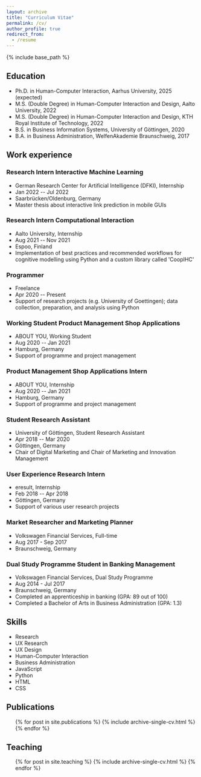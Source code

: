 ```yaml
---
layout: archive
title: "Curriculum Vitae"
permalink: /cv/
author_profile: true
redirect_from:
  - /resume
---
```


{% include base_path %}

## Education

- Ph.D. in Human-Computer Interaction, Aarhus University, 2025 (expected)
- M.S. (Double Degree) in Human-Computer Interaction and Design, Aalto University, 2022
- M.S. (Double Degree) in Human-Computer Interaction and Design, KTH Royal Institute of Technology, 2022
- B.S. in Business Information Systems, University of Göttingen, 2020
- B.A. in Business Administration, WelfenAkademie Braunschweig, 2017

## Work experience

### Research Intern Interactive Machine Learning

- German Research Center for Artificial Intelligence (DFKI), Internship
- Jan 2022 -- Jul 2022
- Saarbrücken/Oldenburg, Germany
- Master thesis about interactive link prediction in mobile GUIs

### Research Intern Computational Interaction

- Aalto University, Internship
- Aug 2021 -- Nov 2021
- Espoo, Finland
- Implementation of best practices and recommended workflows for cognitive modelling using Python and a custom library called 'CoopIHC'

### Programmer

- Freelance
- Apr 2020 -- Present
- Support of research projects (e.g. University of Goettingen); data collection, preparation, and analysis using Python

### Working Student Product Management Shop Applications

- ABOUT YOU, Working Student
- Aug 2020 -- Jan 2021
- Hamburg, Germany
- Support of programme and project management

### Product Management Shop Applications Intern

- ABOUT YOU, Internship
- Aug 2020 -- Jan 2021
- Hamburg, Germany
- Support of programme and project management

### Student Research Assistant

- University of Göttingen, Student Research Assistant
- Apr 2018 -- Mar 2020
- Göttingen, Germany
- Chair of Digital Marketing and Chair of Marketing and Innovation Management

### User Experience Research Intern

- eresult, Internship
- Feb 2018 -- Apr 2018
- Göttingen, Germany
- Support of various user research projects

### Market Researcher and Marketing Planner

- Volkswagen Financial Services, Full-time
- Aug 2017 - Sep 2017
- Braunschweig, Germany

### Dual Study Programme Student in Banking Management

- Volkswagen Financial Services, Dual Study Programme
- Aug 2014 - Jul 2017
- Braunschweig, Germany
- Completed an apprenticeship in banking (GPA: 89 out of 100)
- Completed a Bachelor of Arts in Business Administration (GPA: 1.3)

## Skills

- Research
- UX Research
- UX Design
- Human-Computer Interaction
- Business Administration
- JavaScript
- Python
- HTML
- CSS

## Publications

  <ul>{% for post in site.publications %}
    {% include archive-single-cv.html %}
  {% endfor %}</ul>

<!--
## Talks

  <ul>{% for post in site.talks %}
    {% include archive-single-talk-cv.html %}
  {% endfor %}</ul>
-->

## Teaching

  <ul>{% for post in site.teaching %}
    {% include archive-single-cv.html %}
  {% endfor %}</ul>

<!--
## Service and leadership

- Currently signed in to 43 different slack teams -->